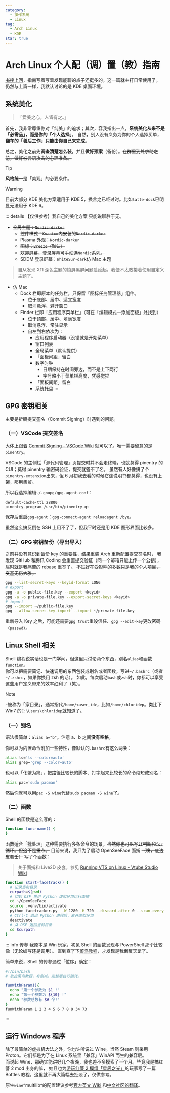 ```yaml
---
category:
  - 操作系统
  - Linux
tag:
  - Arch Linux
  - KDE
star: true
---
```


# Arch Linux 个人配（调）置（教）指南

[书接上回](ArchInstall.md)，指南写着写着发现能聊的点子还挺多的。这一篇就主打日常使用了。  
仍然与上篇一样，我默认讨论的是 KDE 桌面环境。

## 系统美化

> 「爱美之心，人皆有之。」

首先，我非常尊重你对「纯美」的追求；其次，容我指出一点，**系统美化从来不是「必需品」，而是你的「个人选择」**。
自然，别人没有义务为你的个人选择买单，**翻车的「善后工作」只能由你自己来完成**。

总之，美化之前先**调查清楚怎么装**，并且**做好预案**（备份）。~~在群里到处求助之前，做好被言语攻击的心理准备。~~

> [!tip]
> **风格统一**是「美观」的必要条件。

> [!warning]
> 目前大部分 KDE 美化方案适用于 KDE 5，换言之已经过时。比如`latte-dock`已明显无法用于 KDE 6。

::: details 【仅供参考】我自己的美化方案
只能说聊胜于无。

- ~~全局主题：`Nordic-darker`~~
  - ~~控件样式：`Kvantum`内安装的`Nordic-darker`~~
  - ~~Plasma 外观：`Nordic-darker`~~
  - ~~图标：`Breeze`（默认）~~
  - ~~欢迎屏幕、登录屏幕可手动选`Nordic`系列。~~
  - SDDM 登录屏幕：`WhiteSur-dark`仿 Mac 主题

> 自从发现 X11 深色主题的锁屏黑屏问题蔓延起，我便不太敢接着使用自定义主题了。

- 仿 Mac
  - Dock 栏即原本的任务栏，只保留「图标任务管理器」组件。
    - 位于底部、居中、适宜宽度
    - 取消悬浮、避开窗口
  - Finder 栏即「应用程序菜单栏」（可在「编辑模式—添加面板」处找到）
    - 位于顶部、居中、填满宽度
    - 取消悬浮、常驻显示
    - 自左到右依次为：
      - 应用程序启动器（没错就是开始菜单）
      - 窗口列表
      - 全局菜单（默认提供）
      - 「面板间距」留白
      - 数字时钟
        - 日期保持在时间旁边，而不是上下两行
        - 字号略小于菜单栏高度，凭感觉捏
      - 「面板间距」留白
      - 系统托盘
:::

<!-- ::: info LinuxQQ 4:3.2.9_24568-1 启动后界面空白
经 Flysoft 排查，系`libssh2`未能加载。解决方案也很简单，在终端预加载之：
```bash
env LD_PRELOAD="/usr/lib/libssh2.so" linuxqq
```
::: -->

## GPG 密钥相关

主要是折腾提交签名（Commit Signing）时遇到的问题。

### （一）VSCode 提交签名
大体上跟着 [Commit Signing - VSCode Wiki](https://github.com/microsoft/vscode/wiki/Commit-Signing) 就可以了。唯一需要留意的是`pinentry`。

VSCode 的主侧栏「源代码管理」页提交时并不会走终端，也就莫得 pinentry 的 CUI；莫得 pinentry 输密码验证，提交就签不了名。
虽然有人好像搞了个`pinentry-extension`出来，但 6 月初我去看的时候它连说明书都莫得，也没有上架，那用集贸。

所以我选择编辑`~/.gnupg/gpg-agent.conf`：
```properties
default-cache-ttl 28800
pinentry-program /usr/bin/pinentry-qt
```
保存后重启`gpg-agent`：`gpg-connect-agent reloadagent /bye`。

虽然这么搞反倒在 SSH 上用不了了，但我平时还是用 KDE 图形界面比较多。

### （二）GPG 密钥备份（导出导入）
之前并没有意识到备份 key 的重要性，结果重装 Arch 重新配置提交签名时，
我发现 GitHub 和腾讯 Coding 会重置提交验证（同一个邮箱只能上传一个公钥），届时就是我痛苦的 rebase 重签了。
~~不过好在受影响的多数只是我的个人项目，变基无伤大雅。~~
```bash
gpg --list-secret-keys --keyid-format LONG
# export
gpg -a -o public-file.key --export <keyid>
gpg -a -o private-file.key --export-secret-keys <keyid>
# import
gpg --import ~/public-file.key
gpg --allow-secret-key-import --import ~/private-file.key
```
重新导入 Key 之后，可能还需要`gpg trust`重设信任、`gpg --edit-key`更改密码（`passwd`）。

## Linux Shell 相关
Shell 编程说实话也是一门学问，但这里只讨论两个东西，别名`alias`和函数`function`。  
你可以把需要简记、快速调用的东西包装成别名或者函数，写进`~/.bashrc`（或者`~/.zshrc`，如果你换用 zsh 的话）。
如此，每次启动`bash`或`zsh`时，你都可以享受这些用户定义带来的效率红利了（笑）。

> [!note]
> `~`被称为「家目录」，通常指代`/home/<user_id>`，比如`/home/chloridep`。类比下 Win7 的`C:\Users\chloridep`就知道了。

### （一）别名
语法很简单：`alias a="b"`。注意 a、b 之间**没有空格**。

你可以为内置命令附加一些特性，像默认的`.bashrc`有这么两条：
```bash
alias ls='ls --color=auto'
alias grep='grep --color=auto'
```
也可以「化繁为简」，把路径比较长的脚本、打字起来比较长的命令缩短成别名：
```bash
alias pac='sudo pacman'
```
然后你就可以用`pac -S wine`代替`sudo pacman -S wine`了。

### （二）函数

Shell 的函数是这么写的：
```bash
function func-name() {
}
```
函数适合「批处理」这种需要执行多条命令的场景。~~当然你也可以写`if`判断和`for`循环。但这不是重点。~~
目前来说，我只为了启动 OpenSeeFace 面捕 ~~（唉，底边皮套壬）~~ 写了个函数：

> 关于面捕和 Live2D 皮套，参见
> [Running VTS on Linux - Vtube Studio Wiki](https://github.com/DenchiSoft/VTubeStudio/wiki/Running-VTS-on-Linux)

```bash
function start-facetrack() {
  # 记录当前目录
  curpath=$(pwd)
  # 切到 OSF 里用 Python 虚拟环境运行面捕
  cd ~/OpenSeeFace
  source .venv/bin/activate
  python facetracker.py  -W 1280 -H 720 --discard-after 0 --scan-every 0 --no-3d-adapt 1 --max-feature-updates 900 -c 0
  # Ctrl-C 退出 Python 进程后，离开虚拟环境
  deactivate
  # 从 OSF 返回当前目录
  cd $curpath
}
```

::: info 传参
我原本是 Win 玩家，初见 Shell 的函数发现与 PowerShell 那个比较像（无论编写还是调用）。
直到查了下[菜鸟教程](https://www.runoob.com/linux/linux-shell-func.html)，才发现是我倒反天罡了。

简单来说，Shell 的传参通过「位序」确定：
```bash
#!/bin/bash
# 取自菜鸟教程，有删减。完整版自行跳转。

funWithParam(){
  echo "第一个参数为 $1 !"
  echo "第十个参数为 ${10} !"
  echo "参数总数有 $# 个!"
}
funWithParam 1 2 3 4 5 6 7 8 9 34 73
```
:::

## 运行 Windows 程序

除了最简单的虚拟机大法之外，你也许听说过 Wine。当然 Steam 则采用 Proton。它们都是为了在 Linux 系统里「兼容」WinAPI 而生的兼容层。  
而说起 Wine，那确实能讲好几个夜晚，我也差不多摸索了半个月。毕竟我是搞红警 2 mod 出身的嘛，
姑且也为[游玩红警 2 模组「星辰之光」](../RA2/ExtremeStarryInLinux.md)的玩家写了一篇 Bottles 教程，这里就不再大篇幅去扯淡了，仅供参考。

原生`wine`^multilib^的配置建议参考[官方英文 Wiki](https://wiki.archlinux.org/title/wine)
和[中文社区的翻译](https://wiki.archlinuxcn.org/wiki/Wine)。
